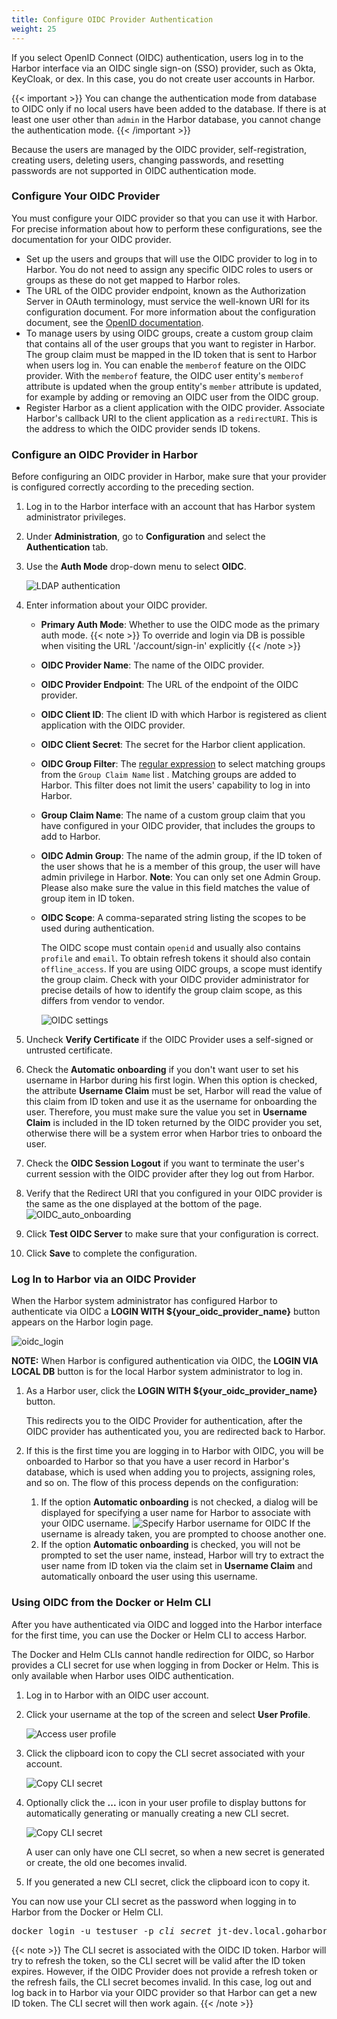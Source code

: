 ```yaml
---
title: Configure OIDC Provider Authentication
weight: 25
---
```


If you select OpenID Connect (OIDC) authentication, users log in to the Harbor interface via an OIDC single sign-on (SSO) provider, such as Okta, KeyCloak, or dex. In this case, you do not create user accounts in Harbor.

{{< important >}}
You can change the authentication mode from database to OIDC only if no local users have been added to the database. If there is at least one user other than `admin` in the Harbor database, you cannot change the authentication mode.
{{< /important >}}

Because the users are managed by the OIDC provider, self-registration, creating users, deleting users, changing passwords, and resetting passwords are not supported in OIDC authentication mode.

### Configure Your OIDC Provider

You must configure your OIDC provider so that you can use it with Harbor. For precise information about how to perform these configurations, see the documentation for your OIDC provider.

- Set up the users and groups that will use the OIDC provider to log in to Harbor. You do not need to assign any specific OIDC roles to users or groups as these do not get mapped to Harbor roles.
- The URL of the OIDC provider endpoint, known as the Authorization Server in OAuth terminology, must service the well-known URI for its configuration document. For more information about the configuration document, see the [OpenID documentation](https://openid.net/specs/openid-connect-discovery-1_0.html#ProviderConfigurationRequest).
- To manage users by using OIDC groups, create a custom group claim that contains all of the user groups that you want to register in Harbor. The group claim must be mapped in the ID token that is sent to Harbor when users log in. You can enable the `memberof` feature on the OIDC provider. With the `memberof` feature, the OIDC user entity's `memberof` attribute is updated when the group entity's `member` attribute is updated, for example by adding or removing an OIDC user from the OIDC group.
- Register Harbor as a client application with the OIDC provider. Associate Harbor's callback URI to the client application as a `redirectURI`. This is the address to which the OIDC provider sends ID tokens.

### Configure an OIDC Provider in Harbor

Before configuring an OIDC provider in Harbor, make sure that your provider is configured correctly according to the preceding section.

1. Log in to the Harbor interface with an account that has Harbor system administrator privileges.
1. Under **Administration**, go to **Configuration** and select the **Authentication** tab.
1. Use the **Auth Mode** drop-down menu to select **OIDC**.

   ![LDAP authentication](../../../img/select-oidc-auth.png)
1. Enter information about your OIDC provider.   
   - **Primary Auth Mode**: Whether to use the OIDC mode as the primary auth mode.
{{< note >}}
To override and login via DB is possible when visiting the URL '/account/sign-in' explicitly
{{< /note >}}   
   - **OIDC Provider Name**: The name of the OIDC provider.
   - **OIDC Provider Endpoint**: The URL of the endpoint of the OIDC provider.
   - **OIDC Client ID**: The client ID with which Harbor is registered as  client application with the OIDC provider.
   - **OIDC Client Secret**: The secret for the Harbor client application.
   - **OIDC Group Filter**: The [regular expression](https://pkg.go.dev/regexp/syntax) to select matching groups from the `Group Claim Name` list . Matching groups are added to Harbor. This filter does not limit the users' capability to log in into Harbor.
   - **Group Claim Name**: The name of a custom group claim that you have configured in your OIDC provider, that includes the groups to add to Harbor.
   - **OIDC Admin Group**: The name of the admin group, if the ID token of the user shows that he is a member of this group, the user will have admin
     privilege in Harbor. **Note**: You can only set one Admin Group.  Please also make sure the value in this field matches the value of group item in ID token.  
   - **OIDC Scope**: A comma-separated string listing the scopes to be used during authentication. 
   
       The OIDC scope must contain `openid` and usually also contains `profile` and `email`. To obtain refresh tokens it should also contain `offline_access`. If you are using OIDC groups, a scope must identify the group claim. Check with your OIDC provider administrator for precise details of how to identify the group claim scope, as this differs from vendor to vendor.
       
       ![OIDC settings](../../../img/oidc-auth-setting.png)
1. Uncheck **Verify Certificate** if the OIDC Provider uses a self-signed or untrusted certificate.
1. Check the **Automatic onboarding** if you don't want user to set his username in Harbor during his first login.  When this option is checked, the attribute **Username Claim** must be set, Harbor will read the value of this claim from ID token and use it as the username for onboarding the user.  Therefore, you must make sure the value you set in **Username Claim** is included in the ID token returned by the OIDC provider you set, otherwise there will be a system error when Harbor tries to onboard the user.
1. Check the **OIDC Session Logout** if you want to terminate the user's current session with the OIDC provider after they log out from Harbor.
1. Verify that the Redirect URI that you configured in your OIDC provider is the same as the one displayed at the bottom of the page. 
       ![OIDC_auto_onboarding](../../../img/oidc-cert-verifi-auto-onboard.png)
1. Click **Test OIDC Server** to make sure that your configuration is correct.
1. Click **Save** to complete the configuration.

### Log In to Harbor via an OIDC Provider

When the Harbor system administrator has configured Harbor to authenticate via OIDC a **LOGIN WITH ${your_oidc_provider_name}** button appears on the Harbor login page.  

![oidc_login](../../../img/oidc-login.png)

**NOTE:** When Harbor is configured authentication via OIDC, the **LOGIN VIA LOCAL DB** button is for the local Harbor system administrator to log in.
    
1. As a Harbor user, click the **LOGIN WITH ${your_oidc_provider_name}** button.
 
   This redirects you to the OIDC Provider for authentication, after the OIDC provider has authenticated you, you are redirected back to Harbor. 
1. If this is the first time you are logging in to Harbor with OIDC, you will be onboarded to Harbor so that you have a user record in Harbor's database, which is used when adding you to projects, assigning roles, and so on.  The flow of this process depends on the configuration:
   1.  If the option **Automatic onboarding** is not checked, a dialog will be displayed for specifying a user name for Harbor to associate with your OIDC username.
       ![Specify Harbor username for OIDC](../../../img/oidc-onboard-dlg.png)
       If the username is already taken, you are prompted to choose another one.
   2.  If the option **Automatic onboarding** is checked, you will not be prompted to set the user name, instead, Harbor will try to extract the user name from ID token via the claim set in **Username Claim** and automatically onboard the user using this username.

### Using OIDC from the Docker or Helm CLI

After you have authenticated via OIDC and logged into the Harbor interface for the first time, you can use the Docker or Helm CLI to access Harbor.

The Docker and Helm CLIs cannot handle redirection for OIDC, so Harbor provides a CLI secret for use when logging in from Docker or Helm. This is only available when Harbor uses OIDC authentication.  

1. Log in to Harbor with an OIDC user account.
1. Click your username at the top of the screen and select **User Profile**.

   ![Access user profile](../../../img/user-profile.png)
1. Click the clipboard icon to copy the CLI secret associated with your account.

   ![Copy CLI secret](../../../img/profile-dlg.png)
1. Optionally click the **...** icon in your user profile to display buttons for automatically generating or manually creating a new CLI secret.

   ![Copy CLI secret](../../../img/generate-create-new-secret.png) 

   A user can only have one CLI secret, so when a new secret is generated or create, the old one becomes invalid.
1. If you generated a new CLI secret, click the clipboard icon to copy it.

You can now use your CLI secret as the password when logging in to Harbor from the Docker or Helm CLI.

<pre>
docker login -u testuser -p <i>cli_secret</i> jt-dev.local.goharbor.io
</pre>

{{< note >}}
The CLI secret is associated with the OIDC ID token. Harbor will try to refresh the token, so the CLI secret will be valid after the ID token expires. However, if the OIDC Provider does not provide a refresh token or the refresh fails, the CLI secret becomes invalid. In this case, log out and log back in to Harbor via your OIDC provider so that Harbor can get a new ID token. The CLI secret will then work again.
{{< /note >}}
